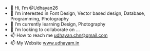 - 👋 Hi, I’m @Udhayan26
- 👀 I’m interested in Font Design, Vector based design, Database, Programming, Photography
- 🌱 I’m currently learning Design, Photography
- 💞️ I’m looking to collaborate on ...
- 📫 How to reach me udhayan.chn@gmail.com
- 📫 My Website www.udhayam.in

<!---
Udhayan26/Udhayan26 is a ✨ special ✨ repository because its `README.md` (this file) appears on your GitHub profile.
You can click the Preview link to take a look at your changes.
--->

